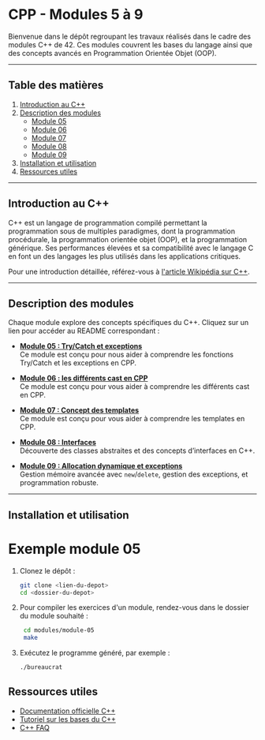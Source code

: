 # CPP - Modules 5 à 9

Bienvenue dans le dépôt regroupant les travaux réalisés dans le cadre des modules C++ de 42. Ces modules couvrent les bases du langage ainsi que des concepts avancés en Programmation Orientée Objet (OOP).

---

## Table des matières

1. [Introduction au C++](#introduction-au-c)
2. [Description des modules](#description-des-modules)
   - [Module 05](modules/module-05/README.md)
   - [Module 06](modules/module-06/README.md)
   - [Module 07](modules/module-07/README.md)
   - [Module 08](modules/module-08/README.md)
   - [Module 09](modules/module-09/README.md)
3. [Installation et utilisation](#installation-et-utilisation)
4. [Ressources utiles](#ressources-utiles)

---

## Introduction au C++

C++ est un langage de programmation compilé permettant la programmation sous de multiples paradigmes, dont la programmation procédurale, la programmation orientée objet (OOP), et la programmation générique. Ses performances élevées et sa compatibilité avec le langage C en font un des langages les plus utilisés dans les applications critiques.

Pour une introduction détaillée, référez-vous à [l'article Wikipédia sur C++](https://fr.wikipedia.org/wiki/C%2B%2B).

---

## Description des modules

Chaque module explore des concepts spécifiques du C++. Cliquez sur un lien pour accéder au README correspondant :

- **[Module 05 : Try/Catch et exceptions](modules/module-05/README.md)**  
  Ce module est conçu pour nous aider à comprendre les fonctions Try/Catch et les exceptions en CPP.

- **[Module 06 : les différents cast en CPP](modules/module-06/README.md)**  
  Ce module est conçu pour vous aider à comprendre les différents cast en CPP.

- **[Module 07 : Concept des templates](modules/module-07/README.md)**  
  Ce module est conçu pour vous aider à comprendre les templates en CPP.

- **[Module 08 : Interfaces](modules/module-08/README.md)**  
  Découverte des classes abstraites et des concepts d’interfaces en C++.

- **[Module 09 : Allocation dynamique et exceptions](modules/module-09/README.md)**  
  Gestion mémoire avancée avec `new`/`delete`, gestion des exceptions, et programmation robuste.

---

## Installation et utilisation

# Exemple module 05

1. Clonez le dépôt :
   ```bash
   git clone <lien-du-depot>
   cd <dossier-du-depot>

2. Pour compiler les exercices d'un module, rendez-vous dans le dossier du module souhaité :
   ```bash
	cd modules/module-05
	make

3. Exécutez le programme généré, par exemple :
	```bash
	./bureaucrat


## Ressources utiles

- [Documentation officielle C++](https://en.cppreference.com/)
- [Tutoriel sur les bases du C++](https://www.learncpp.com/)
- [C++ FAQ](https://isocpp.org/faq)